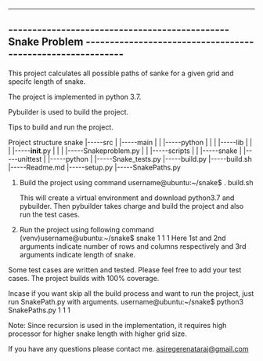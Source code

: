 ------------------------------------------------------------------------------------------------------------------------
---------------------------------------------- Snake Problem -----------------------------------------------------------
------------------------------------------------------------------------------------------------------------------------

This project calculates all possible paths of sanke for a given grid and specifc length of snake.

The project is implemented in python 3.7.

Pybuilder is used to build the project.

Tips to build and run the project.

Project structure
snake
  |-----src
  |       |-----main
  |       |        |-----python
  |       |        |        |-----lib
  |       |        |               |-----__init__.py
  |       |        |               |-----Snakeproblem.py
  |       |        |-----scripts
  |       |                 |-----snake
  |       |-----unittest
  |                 |-----python
  |                          |-----Snake_tests.py
  |-----build.py
  |-----build.sh
  |-----Readme.md
  |-----setup.py
  |-----SnakePaths.py 

1. Build the project using command 
   username@ubuntu:~/snake$ . build.sh
   
   This will create a virtual environment and download python3.7 and pybuilder.
   Then pybuilder takes charge and build the project and also run the test cases.
   
2. Run the project using following command
   (venv)username@ubuntu:~/snake$ snake 1 1 1
   Here 1st and 2nd arguments indicate number of rows and columns respectively and 3rd arguments indicate length of snake.
                           
   
Some test cases are written and tested. Please feel free to add your test cases.
The project builds with 100% coverage.

Incase if you want skip all the build process and  want to run the project, just run SnakePath.py with arguments.
  username@ubuntu:~/snake$ python3 SnakePaths.py 1 1 1
  

Note: Since recursion is used in the implementation, it requires high processor for higher snake length with higher grid size.

If you have any questions please contact me.
asiregerenataraj@gmail.com 